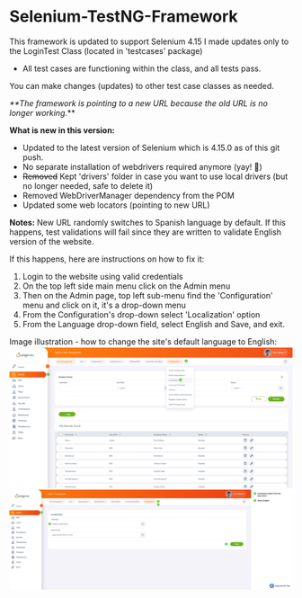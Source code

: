 # Selenium-TestNG-Framework

This framework is updated to support Selenium 4.15
I made updates only to the LoginTest Class (located in 'testcases' package)
- All test cases are functioning within the class, and all tests pass.

You can make changes (updates) to other test case classes as needed.

_**The framework is pointing to a new URL because the old URL is no longer working._**

**What is new in this version:**

- Updated to the latest version of Selenium which is 4.15.0 as of this git push.
- No separate installation of webdrivers required anymore (yay! 🎉) <br>
- ~~Removed~~ Kept 'drivers' folder in case you want to use local drivers (but no longer needed, safe to delete it)
- Removed WebDriverManager dependency from the POM <br>
- Updated some web locators (pointing to new URL)

**Notes:** New URL randomly switches to Spanish language by default. If this happens, test validations will fail since they are written to validate English version of the website.<br>

If this happens, here are instructions on how to fix it:
1. Login to the website using valid credentials
2. On the top left side main menu click on the Admin menu
3. Then on the Admin page, top left sub-menu find the 'Configuration' menu and click on it, it's a drop-down menu
4. From the Configuration's drop-down select 'Localization' option
5. From the Language drop-down field, select English and Save, and exit.

Image illustration - how to change the site's default language to English:<br>
![image](src/test/resources/configs/language1.jpg)
![image](src/test/resources/configs/language2.jpg)